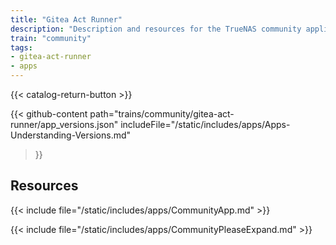 ```yaml
---
title: "Gitea Act Runner"
description: "Description and resources for the TrueNAS community application called Gitea Act Runner."
train: "community"
tags:
- gitea-act-runner
- apps
---
```


{{< catalog-return-button >}}

{{< github-content 
    path="trains/community/gitea-act-runner/app_versions.json"
	includeFile="/static/includes/apps/Apps-Understanding-Versions.md"
>}}

## Resources

{{< include file="/static/includes/apps/CommunityApp.md" >}}

{{< include file="/static/includes/apps/CommunityPleaseExpand.md" >}}

<!--
<div class="docs-sections">

{{< doc-card title="<appname> Deployments" link="/resources/"
descr="How to deploy and configure the <appname> app." >}}

</div>
-->
